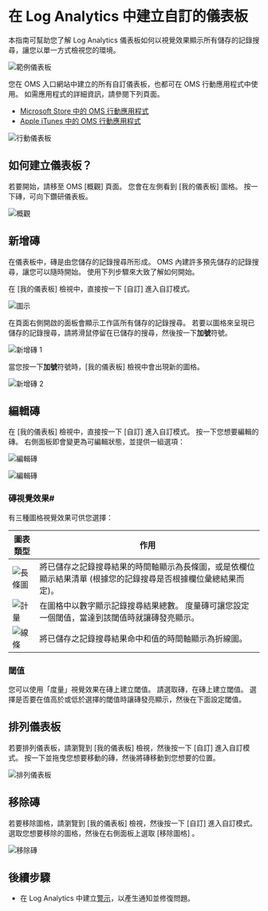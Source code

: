 <properties
    pageTitle="在 Log Analytics 中建立自訂的儀表板 | Microsoft Azure"
    description="本指南可幫助您了解 Log Analytics 儀表板如何以視覺效果顯示所有儲存的記錄搜尋，讓您以單一方式檢視您的環境。"
    services="log-analytics"
    documentationCenter=""
    authors="bandersmsft"
    manager="jwhit"
    editor=""/>

<tags
    ms.service="log-analytics"
    ms.workload="na"
    ms.tgt_pltfrm="na"
    ms.devlang="na"
    ms.topic="article"
    ms.date="10/10/2016"
    ms.author="banders"/>


# <a name="create-a-custom-dashboard-in-log-analytics"></a>在 Log Analytics 中建立自訂的儀表板

本指南可幫助您了解 Log Analytics 儀表板如何以視覺效果顯示所有儲存的記錄搜尋，讓您以單一方式檢視您的環境。

![範例儀表板](./media/log-analytics-dashboards/oms-dashboards-example-dash.png)

您在 OMS 入口網站中建立的所有自訂儀表板，也都可在 OMS 行動應用程式中使用。 如需應用程式的詳細資訊，請參閱下列頁面。

- [Microsoft Store 中的 OMS 行動應用程式](http://www.windowsphone.com/store/app/operational-insights/4823b935-83ce-466c-82bb-bd0a3f58d865)
- [Apple iTunes 中的 OMS 行動應用程式](https://itunes.apple.com/app/microsoft-operations-management/id1042424859?mt=8)

![行動儀表板](./media/log-analytics-dashboards/oms-search-mobile.png)

## <a name="how-do-i-create-my-dashboard?"></a>如何建立儀表板？

若要開始，請移至 OMS [概觀] 頁面。 您會在左側看到 [我的儀表板] 圖格。 按一下磚，可向下鑽研儀表板。

![概觀](./media/log-analytics-dashboards/oms-dashboards-overview.png)


## <a name="adding-a-tile"></a>新增磚

在儀表板中，磚是由您儲存的記錄搜尋所形成。 OMS 內建許多預先儲存的記錄搜尋，讓您可以隨時開始。 使用下列步驟來大致了解如何開始。

在 [我的儀表板] 檢視中，直接按一下 [自訂] 進入自訂模式。

![圖示](./media/log-analytics-dashboards/oms-dashboards-pictorial01.png)

 在頁面右側開啟的面板會顯示工作區所有儲存的記錄搜尋。 若要以圖格來呈現已儲存的記錄搜尋，請將滑鼠停留在已儲存的搜尋，然後按一下**加號**符號。

![新增磚 1](./media/log-analytics-dashboards/oms-dashboards-pictorial02.png)

當您按一下**加號**符號時，[我的儀表板] 檢視中會出現新的圖格。

![新增磚 2](./media/log-analytics-dashboards/oms-dashboards-pictorial03.png)


## <a name="edit-a-tile"></a>編輯磚

在 [我的儀表板] 檢視中，直接按一下 [自訂] 進入自訂模式。 按一下您想要編輯的磚。 右側面板即會變更為可編輯狀態，並提供一組選項：

![編輯磚](./media/log-analytics-dashboards/oms-dashboards-pictorial04.png)

![編輯磚](./media/log-analytics-dashboards/oms-dashboards-pictorial05.png)

### <a name="tile-visualizations#"></a>磚視覺效果#
有三種圖格視覺效果可供您選擇：

|圖表類型|作用|
|---|---|
|![長條圖](./media/log-analytics-dashboards/oms-dashboards-bar-chart.png)|將已儲存之記錄搜尋結果的時間軸顯示為長條圖，或是依欄位顯示結果清單 (根據您的記錄搜尋是否根據欄位彙總結果而定)。
|![計量](./media/log-analytics-dashboards/oms-dashboards-metric.png)|在圖格中以數字顯示記錄搜尋結果總數。 度量磚可讓您設定一個閾值，當達到該閾值時就讓磚發亮顯示。|
|![線條](./media/log-analytics-dashboards/oms-dashboards-line.png)|將已儲存之記錄搜尋結果命中和值的時間軸顯示為折線圖。|

### <a name="threshold"></a>閾值
您可以使用「度量」視覺效果在磚上建立閾值。 請選取磚，在磚上建立閾值。 選擇是否要在值高於或低於選擇的閾值時讓磚發亮顯示，然後在下面設定閾值。

## <a name="organizing-the-dashboard"></a>排列儀表板
若要排列儀表板，請瀏覽到 [我的儀表板] 檢視，然後按一下 [自訂] 進入自訂模式。 按一下並拖曳您想要移動的磚，然後將磚移動到您想要的位置。

![排列儀表板](./media/log-analytics-dashboards/oms-dashboards-organize.png)

## <a name="remove-a-tile"></a>移除磚
若要移除圖格，請瀏覽到 [我的儀表板] 檢視，然後按一下 [自訂] 進入自訂模式。 選取您想要移除的圖格，然後在右側面板上選取 [移除圖格] 。

![移除磚](./media/log-analytics-dashboards/oms-dashboards-remove-tile.png)

## <a name="next-steps"></a>後續步驟

- 在 Log Analytics 中建立[警示](log-analytics-alerts.md)，以產生通知並修復問題。



<!--HONumber=Oct16_HO2-->


